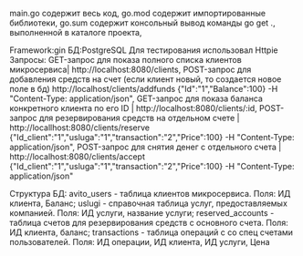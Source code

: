 main.go содержит весь код,
go.mod содержит импортированные библиотеки,
go.sum содержит консольный вывод команды go get ., выполненной в каталоге проекта,

Framework:gin
БД:PostgreSQL
Для тестирования использовал Httpie
Запросы:
GET-запрос для показа полного списка клиентов микросервиса| http://localhost:8080/clients,
POST-запрос для добавления средств на счет (если клиент новый, то создается новое поле в бд) http://localhost/clients/addfunds {"Id":"1","Balance":100} -H "Content-Type: application/json",
GET-запрос для показа баланса конкретного клиента по его ID | http://localhost:8080/clients/:id,
POST-запрос для резервирования средств на отдельном счете | http://locallhost:8080/clients/reserve {"Id_client":"1","usluga":"1","transaction":"2","Price":100} -H "Content-Type: application/json",
POST-запрос для снятия денег с отдельного счета | http://localhost:8080/clients/accept {"Id_client":"1","usluga":"1","transaction":"2","Price":100} -H "Content-Type: application/json"

Структура БД:
avito_users - таблица клиентов микросервиса. Поля: ИД клиента, Баланс;
uslugi - справочная таблица услуг, предоставляемых компанией. Поля: ИД услуги, название услуги;
reserved_accounts - таблица счетов для резервирования средств с основного счета. Поля: ИД клиента, баланс;
transactions - таблица операций с со спец счетами пользователей. Поля: ИД операции, ИД клиента, ИД услуги, Цена 
